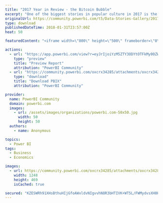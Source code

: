 ```yaml
---
title: "2017 Year in Review - the Bitcoin Bubble"
excerpt: "One of the biggest stories in popular culture in 2017 is the explosion of interest in Bitcoin. While many people are firm believers in its staying"
originalUrl: https://community.powerbi.com/t5/Data-Stories-Gallery/2017-Year-in-Review-the-Bitcoin-Bubble/m-p/349639
type: download
publishedDateTime: 2018-01-31T23:57:00Z
heat: 50

featuredContent: "<iframe width=\"800\" height=\"500\" frameborder=\"0\" src=\"https://app.powerbi.com/view?r=eyJrIjoiYzM5ZTY3ODYtOTFkMy00ZWRhLWIwMWEtNGM4YmQwMTgxYmJiIiwidCI6IjljYmY1NmNkLWE0NjgtNDFiMy05MmQ0LTY4N2ZlOTg0MjFkMyIsImMiOjN9\"></iframe>"

actions:
  - url: "https://app.powerbi.com/view?r=eyJrIjoiYzM5ZTY3ODYtOTFkMy00ZWRhLWIwMWEtNGM4YmQwMTgxYmJiIiwidCI6IjljYmY1NmNkLWE0NjgtNDFiMy05MmQ0LTY4N2ZlOTg0MjFkMyIsImMiOjN9"
    type: "preview"
    title: "Preview Report"
    attribution: "PowerBI Community"
  - url: "https://community.powerbi.com/oxcrx34285/attachments/oxcrx34285/DataStoriesGallery/1582/2/Bitcoin%20Bubble.pbix"
    type: "download"
    title: "Download PBIX"
    attribution: "PowerBI Community"

provider:
  name: PowerBI Community
  domain: powerbi.com
  images:
    - url: /assets/images/organizations/powerbi.com-50x50.jpg
      width: 50
      height: 50
  authors:
    - name: Anonymous

topics:
  - Power BI
tags:
  - Business
  - Economics

images:
  - url: https://community.powerbi.com/oxcrx34285/attachments/oxcrx34285/DataStoriesGallery/1582/3/Thumbnail.PNG
    width: 1248
    height: 469
    isCached: true

secured: "KZESWRh91XHsBthuHIjGfoAWxldvNIgvvhN8R3bHTIVK+WT5L/FWMydvsXH0HslWZS/t0QI4CtgODIFT2kUPTncpdBwAwFzQW0/e2exvgXuehSIfHS870X5ZlCNQB85HBdI0DM7B5P3NqcHM/lQ7gNl1mzb+Vfso2CU3phagzdDrMrP6V1A1oaHoGF/t7XUWwS56WEXbXOJkrZzI8b0Ssvsb9CHRjeDFKYV0PfVh2DXUuqOJR5FCUBnbYs1IlnKFPv0KDz2BKylGwS2ReK0l7zHLIrmqAwRQSP//e8mhQHUkEqG1htNaYwNpo2mAYQ+f0jlFezPR6agVTs50JpFyDfB/Q4HGgYNT8rvIKA8P3eOoIblnkBXuWY2XtM8XERs/pnvxGWFF4F7go50p23aCfWFLb9HjLxDizeIludpkTgCl//S6yjCuEC8mkgnqAck0;E5YdE25pNtdSdlCC7leFpA=="
---
```


